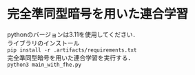 # 完全準同型暗号を用いた連合学習  

pythonのバージョンは3.11を使用してください．  
ライブラリのインストール  
```pip install -r .artifacts/requirements.txt```  
完全準同型暗号を用いた連合学習を実行する．  
```python3 main_with_fhe.py```
